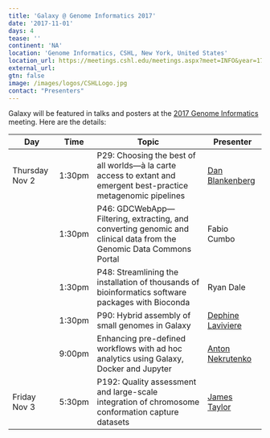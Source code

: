 ```yaml
---
title: 'Galaxy @ Genome Informatics 2017'
date: '2017-11-01'
days: 4
tease: ''
continent: 'NA'
location: 'Genome Informatics, CSHL, New York, United States'
location_url: https://meetings.cshl.edu/meetings.aspx?meet=INFO&year=17
external_url: 
gtn: false
image: /images/logos/CSHLLogo.jpg
contact: "Presenters"
---
```


Galaxy will be featured in talks and posters at the [2017 Genome Informatics](https://meetings.cshl.edu/abstracts.aspx?meet=INFO&year=17) meeting.  Here are the details:

| Day | Time | Topic | Presenter |
| ---- | :----: | ---- | ---- |
| Thursday Nov 2 | 1:30pm | P29: Choosing the best of all worlds—à la carte access to extant and emergent best-practice metagenomic pipelines | [Dan Blankenberg](/people/dan/) |
| | 1:30pm | P46: GDCWebApp—Filtering, extracting, and converting genomic and clinical data from the Genomic Data Commons Portal | Fabio Cumbo |
| | 1:30pm | P48: Streamlining the installation of thousands of bioinformatics software packages with Bioconda | Ryan Dale |
| | 1:30pm | P90: Hybrid assembly of small genomes in Galaxy | [Dephine Laviviere](/people/delphine-lariviere/) |
| | 9:00pm | Enhancing pre-defined workflows with ad hoc analytics using Galaxy, Docker and Jupyter | [Anton Nekrutenko](/people/anton/) |
| Friday Nov 3 | 5:30pm | P192: Quality assessment and large-scale integration of chromosome conformation capture datasets | [James Taylor](/people/james-taylor/) |
